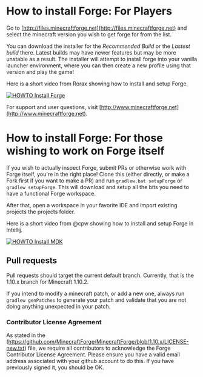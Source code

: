 # How to install Forge: For Players

Go to [http://files.minecraftforge.net](http://files.minecraftforge.net)
 and select the minecraft version you wish to get forge for from the list.

You can download the installer for the *Recommended Build* or the
 *Lastest build* there. Latest builds may have newer features  but may be
 more unstable as a result. The installer will attempt to install forge
 into your vanilla launcher environment, where you can then create a new
 profile using that version and play the game!

Here is a short video from Rorax showing how to install and setup Forge.

[![HOWTO Install Forge](https://img.youtube.com/vi/lB3ArN_-3Oc/0.jpg)](https://www.youtube.com/watch?v=lB3ArN_-3Oc)

For support and user questions, visit [http://www.minecraftforge.net](http://www.minecraftforge.net).
 
# How to install Forge: For those wishing to work on Forge itself

If you wish to actually inspect Forge, submit PRs or otherwise work
 with Forge itself, you're in the right place! Clone this (either
 directly, or make a Fork first if you want to make a PR) and run
 ```gradlew.bat setupForge``` or ```gradlew setupForge```. This will download and 
 setup all the bits you need to have a functional Forge workspace.

After that, open a workspace in your favorite IDE and import existing projects
 the projects folder. 
 
Here is a short video from @cpw showing how to install and setup Forge
 in Intellij.
 
[![HOWTO Install MDK](https://img.youtube.com/vi/yanCpy8p2ZE/0.jpg)](https://www.youtube.com/watch?v=yanCpy8p2ZE)

## Pull requests

Pull requests should target the current default branch. Currently, that is 
 the 1.10.x branch for Minecraft 1.10.2.

If you intend to modify a minecraft patch, or add a new one, always run
```gradlew genPatches``` to generate your patch and validate that you
are not doing anything unexpected in your patch.

### Contributor License Agreement
As stated in the (https://github.com/MinecraftForge/MinecraftForge/blob/1.10.x/LICENSE-new.txt)
 file, we require all contributors to acknowledge the Forge Contributor
 License Agreement. Please ensure you have a valid email address
 associated with your github account to do this. If you have previously
 signed it, you should be OK.
